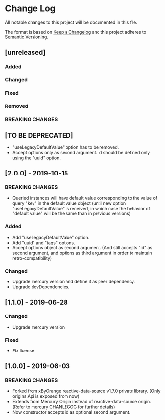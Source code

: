 # Change Log
All notable changes to this project will be documented in this file.

The format is based on [Keep a Changelog](http://keepachangelog.com/)
and this project adheres to [Semantic Versioning](http://semver.org/).

## [unreleased]
### Added
### Changed
### Fixed
### Removed
### BREAKING CHANGES

## [TO BE DEPRECATED]
- "useLegacyDefaultValue" option has to be removed.
- Accept options only as second argument. Id should be defined only using the "uuid" option.

## [2.0.0] - 2019-10-15
### BREAKING CHANGES
- Queried instances will have default value corresponding to the value of query "key" in the default value object (until new option "useLegacyDefaultValue" is received, in which case the behavior of "default value" will be the same than in previous versions)

### Added
- Add "useLegacyDefaultValue" option.
- Add "uuid" and "tags" options.
- Accept options object as second argument. (And still accepts "id" as second argument, and options as third argument in order to maintain retro-compatibility)

### Changed
- Upgrade mercury version and define it as peer dependency.
- Upgrade devDependencies.

## [1.1.0] - 2019-06-28
### Changed
- Upgrade mercury version

### Fixed
- Fix license

## [1.0.0] - 2019-06-03
### BREAKING CHANGES
- Forked from xByOrange reactive-data-source v1.7.0 private library. (Only origins.Api is exposed from now)
- Extends from Mercury Origin instead of reactive-data-source origin. (Refer to mercury CHANLEGOG for further details)
- Now constructor accepts id as optional second argument.
